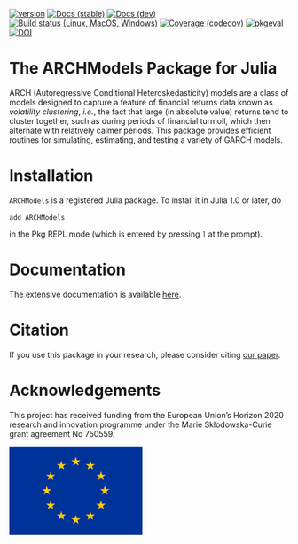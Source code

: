 [![version](https://juliahub.com/docs/ARCHModels/version.svg)](https://juliahub.com/ui/Packages/ARCHModels/cpjxl) [![Docs (stable)](https://img.shields.io/badge/docs-stable-blue.svg)](https://s-broda.github.io/ARCHModels.jl/stable) [![Docs (dev)](https://img.shields.io/badge/docs-dev-blue.svg)](https://s-broda.github.io/ARCHModels.jl/dev) [![Build status (Linux, MacOS, Windows)](https://github.com/s-broda/ARCHModels.jl/workflows/CI/badge.svg)](https://github.com/s-broda/ARCHModels.jl/actions?query=workflow%3ACI) [![Coverage (codecov)](http://codecov.io/github/s-broda/ARCHModels.jl/coverage.svg?branch=master)](http://codecov.io/github/s-broda/ARCHModels.jl?branch=master) [![pkgeval](https://juliaci.github.io/NanosoldierReports/pkgeval_badges/A/ARCHModels.svg)](https://juliaci.github.io/NanosoldierReports/pkgeval_badges/A/ARCHModels.html) [![DOI](https://zenodo.org/badge/95967480.svg)](https://zenodo.org/badge/latestdoi/95967480)
# The ARCHModels Package for Julia

ARCH (Autoregressive Conditional Heteroskedasticity) models are a class of models designed to capture a feature of financial returns data known as *volatility clustering*, *i.e.*, the fact that large (in absolute value) returns tend to cluster together, such as during periods of financial turmoil, which then alternate with relatively calmer periods. This package provides efficient routines for simulating, estimating, and testing a variety of GARCH models.

# Installation

`ARCHModels` is a registered Julia package. To install it in Julia 1.0 or later, do

```
add ARCHModels
```

in the Pkg REPL mode (which is entered by pressing `]` at the prompt).
# Documentation

The extensive documentation is available [here](https://s-broda.github.io/ARCHModels.jl/stable/).

# Citation
If you use this package in your research, please consider citing [our paper](https://papers.ssrn.com/sol3/papers.cfm?abstract_id=3551503).

# Acknowledgements

This project has received funding from the European Union’s Horizon 2020 research and innovation programme under the Marie Skłodowska-Curie grant agreement No 750559.

<img src="docs/src/assets/EULOGO.jpg" width="240">
